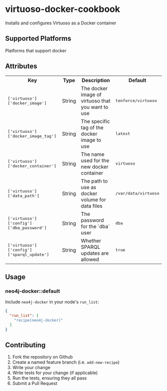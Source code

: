 # virtuoso-docker-cookbook

Installs and configures Virtuoso as a Docker container

## Supported Platforms

Platforms that support docker

## Attributes

<table>
  <tr>
    <th>Key</th>
    <th>Type</th>
    <th>Description</th>
    <th>Default</th>
  </tr>
  <tr>
    <td><tt>['virtuoso']['docker_image']</tt></td>
    <td>String</td>
    <td>The docker image of virtuoso that you want to use</td>
    <td><tt>tenforce/virtuoso</tt></td>
  </tr>
  <tr>
    <td><tt>['virtuoso']['docker_image_tag']</tt></td>
    <td>String</td>
    <td>The specific tag of the docker image to use</td>
    <td><tt>latest</tt></td>
  </tr>
  <tr>
    <td><tt>['virtuoso']['docker_container']</tt></td>
    <td>String</td>
    <td>The name used for the new docker container</td>
    <td><tt>virtuoso</tt></td>
  </tr>
  <tr>
    <td><tt>['virtuoso']['data_path']</tt></td>
    <td>String</td>
    <td>The path to use as docker volume for data files</td>
    <td><tt>/var/data/virtuoso</tt></td>
  </tr>
  <tr>
    <td><tt>['virtuoso']['config']['dba_password']</tt></td>
    <td>String</td>
    <td>The password for the `dba` user</td>
    <td><tt>dba</tt></td>
  </tr>
  <tr>
    <td><tt>['virtuoso']['config']['sparql_update']</tt></td>
    <td>String</td>
    <td>Whether SPARQL updates are allowed</td>
    <td><tt>true</tt></td>
  </tr>
</table>


## Usage

### neo4j-docker::default

Include `neo4j-docker` in your node's `run_list`:

```json
{
  "run_list": [
    "recipe[neo4j-docker]"
  ]
}
```

## Contributing

1. Fork the repository on Github
2. Create a named feature branch (i.e. `add-new-recipe`)
3. Write your change
4. Write tests for your change (if applicable)
5. Run the tests, ensuring they all pass
6. Submit a Pull Request
